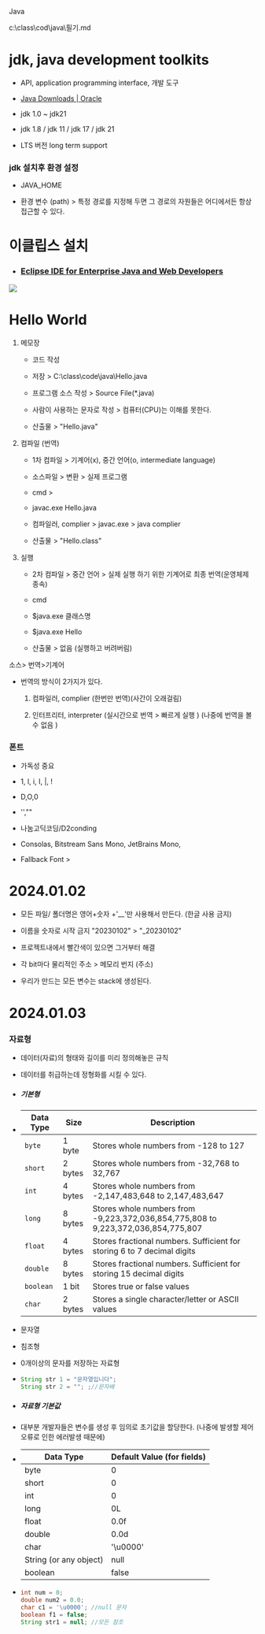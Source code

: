 Java

c:\class\cod\java\필기.md

# jdk, java development toolkits

- API, application programming interface, 개발 도구

- [Java Downloads | Oracle](https://www.oracle.com/java/technologies/downloads/)

- jdk 1.0 ~ jdk21

- jdk 1.8 / jdk 11 / jdk 17 / jdk 21

- LTS 버전 long term support 

### jdk 설치후 환경 설정

- JAVA_HOME

- 환경 변수 (path) > 특정 경로를 지정해 두면 그 경로의 자원들은 어디에서든 항상 접근할 수 있다. 

# 이클립스 설치

- ### [Eclipse IDE for Enterprise Java and Web Developers](https://www.eclipse.org/downloads/packages/release/2023-12/r/eclipse-ide-enterprise-java-and-web-developers "Eclipse IDE for Enterprise Java and Web Developers")

![](C:\Users\user\AppData\Roaming\marktext\images\2023-12-29-14-16-52-image.png)

# Hello World

1. 메모장
   
   - 코드 작성 
   
   - 저장 > C:\class\code\java\Hello.java
   
   - 프로그램 소스 작성 > Source File(*.java)
   
   - 사람이 사용하는 문자로 작성 > 컴퓨터(CPU)는 이해를 못한다. 
   
   - 산출물 > "Hello.java"

2. 컴파일 (번역)
   
   - 1차 컴파일 > 기계어(x), 중간 언어(o, intermediate language)
   
   - 소스파일 > 변환 > 실제 프로그램 
   
   - cmd > 
   
   - javac.exe Hello.java 
   
   - 컴파일러, complier > javac.exe > java complier 
   
   - 산출물 > "Hello.class"

3. 실행 
   
   - 2차 컴파일 > 중간 언어 > 실제 실행 하기 위한 기계어로 최종 번역(운영체제 종속)
   
   - cmd 
   
   - $java.exe 클래스명 
   
   - $java.exe Hello
   
   - 산출물 > 없음 (실행하고 버려버림)

소스> 번역>기계어 

- 번역의 방식이 2가지가 있다.
  
  1. 컴파일러, complier (한번만 번역)(사간이 오래걸림)
  
  2. 인터프리터, interpreter (실시간으로 번역 > 빠르게 실행 ) (나중에 번역을 볼 수 없음 )

### 폰트

- 가독성 중요 

- 1, l, i, I, |, !

- D,O,0

- '',""

- 나눔고딕코딩/D2conding

- Consolas, Bitstream Sans Mono, JetBrains Mono, 

- Fallback Font > 

# 2024.01.02

- 모든 파일/ 폴더명은 영어+숫자 +'__'만 사용해서 만든다. (한글 사용 금지)

- 이름을 숫자로 시작 금지  "20230102" > "_20230102"

- 프로젝트내에서 빨간색이 있으면 그거부터 해결 

- 각 bit마다 물리적인 주소 > 메모리 번지 (주소)

- 우리가 만드는 모든 변수는 stack에 생성된다.



# 2024.01.03

### 자료형

- 데이터(자료)의 형태와 길이를 미리 정의해놓은 규칙 

- 데이터를 취급하는데 정형화를 시킬 수 있다. 

- ##### 기본형

- | Data Type | Size    | Description                                                                       |
  | --------- | ------- | --------------------------------------------------------------------------------- |
  | `byte`    | 1 byte  | Stores whole numbers from -128 to 127                                             |
  | `short`   | 2 bytes | Stores whole numbers from -32,768 to 32,767                                       |
  | `int`     | 4 bytes | Stores whole numbers from -2,147,483,648 to 2,147,483,647                         |
  | `long`    | 8 bytes | Stores whole numbers from -9,223,372,036,854,775,808 to 9,223,372,036,854,775,807 |
  | `float`   | 4 bytes | Stores fractional numbers. Sufficient for storing 6 to 7 decimal digits           |
  | `double`  | 8 bytes | Stores fractional numbers. Sufficient for storing 15 decimal digits               |
  | `boolean` | 1 bit   | Stores true or false values                                                       |
  | `char`    | 2 bytes | Stores a single character/letter or ASCII values                                  |

- 문자열 

- 침조형 

- 0개이상의 문자를 저장하는 자료형 

- ```java
  String str 1 = "문자열입니다";
  String str 2 = ""; ;//문자배
  ```

- ##### 자료형 기본값

- 대부분 개발자들은 변수를 생성 후 임의로 초기값을 할당한다. (나중에 발생할 제어 오류로 인한 에러발생 때문에)

- | **Data Type**          | **Default Value (for fields)** |
  | ---------------------- | ------------------------------ |
  | byte                   | 0                              |
  | short                  | 0                              |
  | int                    | 0                              |
  | long                   | 0L                             |
  | float                  | 0.0f                           |
  | double                 | 0.0d                           |
  | char                   | '\u0000'                       |
  | String (or any object) | null                           |
  | boolean                | false                          |

- ```java
  int num = 0;
  double num2 = 0.0;
  char c1 = '\u0000'; //null 문자
  boolean f1 = false; 
  String str1 = null; //모든 참조
  ```
